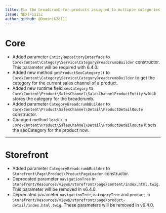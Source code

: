 ```yaml
---
title: Fix the breadcrumb for products assigned to multiple categories
issue: NEXT-11152
author_github: @Dominik28111
---
```

# Core
* Added parameter `EntityRepositoryInterface` to `Core\Content\Category\Service\CategoryBreadcrumbBuilder` constructor. This parameter will be required with 6.4.0.
* Added new method `getProductSeoCategory()` to `Core\Content\Category\Service\CategoryBreadcrumbBuilder` to get the category for the current sales channel of a product.
* Added new runtime field `seoCategory` to `Core\Content\Product\SalesChannel\SalesChannelProductEntity` which stores the category for the breadcrumb.
* Added parameter `CategoryBreadcrumbBuilder` to `Core\Content\Product\SalesChannel\Detail\ProductDetailRoute` constructor.
* Changed method `load()` in `Core\Content\Product\SalesChannel\Detail\ProductDetailRoute` it sets the seoCategory for the product now.
___
# Storefront
* Added parameter `CategoryBreadcrumbBuilder` to `Storefront\Page\Product\ProductPageLoader` constructor.
* Deprecated parameter `navigationTree` in `Storefront/Resources/views/storefront/page/content/index.html.twig`. This parameter will be removed in v6.4.0.
* Deprecated parameter `navigationTree`, `categoryTree` and `product` in `Storefront/Resources/views/storefront/page/product-detail/index.html.twig`. These parameters will be removed in v6.4.0.
